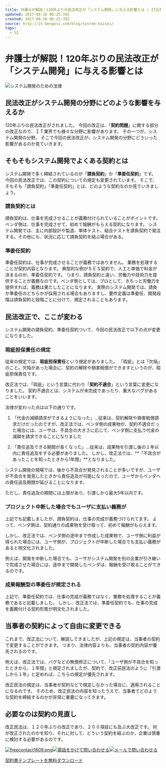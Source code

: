 ```yaml
---
title: 弁護士が解説！120年ぶりの民法改正が「システム開発」に与える影響とは | IT企業のインターネット法務、法律に強い弁護士｜中野秀俊
updated: 2017-08-26 06:25:39Z
created: 2017-08-26 06:25:39Z
source: http://it-bengosi.com/blog/system-kaisei/
tags:
  - SI
---
```


# 弁護士が解説！120年ぶりの民法改正が「システム開発」に与える影響とは

![システム開発のための法律](../_resources/e4874338ce601fc83dfcf1c8691d249b.jpg)

## 民法改正がシステム開発の分野にどのような影響を与えるか

120年ぶりの民法改正がされました。 今回の改正は、「**契約問題**」に関する部分の改正なので、ＩＴ業界でも様々な分野に影響があります。
その一つが、システム開発の分野。 そこで今回の民法改正が、システム開発の分野にどういった影響があるのか見ていきます。

## そもそもシステム開発でよくある契約とは

システム開発で多く締結されているのが「**請負契約**」か「**準委任契約**」です。
今回の民法改正では、この契約についての規定も変更されています。
そこで、そもそも「請負契約」「準委任契約」とは、どのような契約なのか見ていきましょう。

### 請負契約とは

請負契約は、仕事を完成させることが義務付けられていることがポイントです。ベンダ側は、仕事を完成させて、初めて報酬がもらえる契約になります。
システム開発では、主に内部設計や製造、単体テスト、結合テストを請負契約で発注する。その他にも、状況に応じて請負契約を結ぶ場合がある。

### 準委任契約

準委任契約は、仕事が完成させることが義務ではありません。 業務を処理することが契約内容となります。
典型的な例がＳＥＳ契約で、人工と単価で料金が決まるのが、準委任契約です。
つまり、請負契約と違い、労働力や技術力を提供することが義務なのです。ベンダ側としては、プロとして、きちっと労働力を提供すれば、義務は果たしたことになります。
実際のシステム開発では、請負か準委任のどちらかが採用される場合もありますし、要件定義は準委任、開発段階は請負契約と段階ごとに分けて、規定されることもあります。

## 民法改正で、ここが変わる

システム開発の請負契約、準委任契約ついて、今回の民法改正で以下の点が変更になりました。

### 瑕疵担保責任の規定

従来の規定では、**瑕疵担保責任**という規定がありました。 「瑕疵」とは「欠陥」のこと。欠陥があった場合に、契約の解除や損害賠償ができますというのが、瑕疵担保責任です。

改正法では、「瑕疵」という言葉に代わり「**契約不適合**」という言葉に変更になりました。 契約不適合とは、システムが未完成であったり、重大なバグがあることをいいます。

法律が変わった点は以下の通りです。

1. 「代金の減額請求ができるようになった」…従来は、契約解除や損害賠償請求だけだったのですが、改正法では、ベンダ側の成果物が、契約不適合だった場合には、ユーザは、不具合の大きさに応じて、ベンダ側に支払う代金の減額を請求できることになりました

2. 「責任追及できる期間が長くなった」…従来は、成果物を引渡し後の１年以内に責任追及をする必要がありました。 しかし、改正法では、**「不具合があったことを知ったときから1年間」**となりました。

システム開発の現場では、後から不具合が発見されることが多いですが、ユーザが不具合を発見したときから責任追及が可能になったので、ユーザからベンダへの責任追及期間が延びることになります。

ただし、責任追及の期間には上限があり、引渡しから最大5年以内です。

### プロジェクト中断した場合でもユーザに支払い義務が

上記でも記載しましたが、請負契約は、仕事の完成が義務づけられてます。 よって、ベンダ側は、契約通りの成果物を受け取って、初めて報酬がもらえます。

しかし、改正法では、ベンダ側の途中まで作成した成果物で、ユーザ側に利益が得られた場合には、ユーザ側が、プロジェクトが中断した場合でも支払い義務があると明文化されました。

例えば、開発を中断した場合でも、ユーザがシステム開発を別の企業が引き継いで完成させた場合には、途中まで開発したベンダは、報酬を受け取ることができるのです。

### 成果報酬型の準委任が規定される

上記で、準委任契約では、仕事の完成が義務ではなく、業務を処理することが義務であると記載しました。
しかし、改正法では、準委任契約でも、仕事の完成を義務付ける契約形態が明文化されました。

## 当事者の契約によって自由に変更できる

これまで、改正法について、解説してきましたが、上記の規定は、当事者の契約で変更することができます。
つまり、法律内容よりも、当事者の契約内容が優先されるのです。

例えば、改正法では、バグなどの無償修正について、「ユーザ側が不具合を知ったときから、１年間」と規定されましたが、契約で、改正前民法のように「引渡しから１年」と定めれば、こちらの規定が優先されます。

改正民法の規定は、当事者が契約などで規定しなかった場合に、適用されることになるのです。
そのため、改正民法の内容を知ったうえで、当事者でどのような契約を締結するのかが非常に重要になってきます。

## 必要なのは契約の見直し

改正民法は、１２０年ぶりの改正であり、２００項目にも及ぶ大改正です。 何が改正されたのかを知り、それに対して、どういう契約を結ぶのか、企業は慎重に検討する必要があるのです。

[![freecontact1609.png](../_resources/freecontact1609.png)](http://it-bengosi.com/inquiry-legal-advice/)[![電話をかけて問い合わせる](../_resources/call1701.jpg)](http://it-bengosi.com/blog/system-kaisei/tel:03-6263-0447)[![メールで問い合わせる](../_resources/mail1701.jpg)](http://it-bengosi.com/inquiry-legal-advice/)

 [契約書テンプレートを無料ダウンロード](http://it-bengosi.com/keiyakusho-hinagata/)
